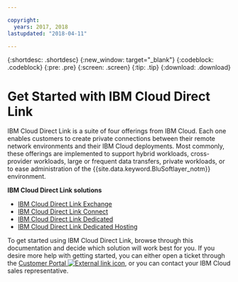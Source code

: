 ```yaml
---

copyright:
  years: 2017, 2018
lastupdated: "2018-04-11"

---
```


{:shortdesc: .shortdesc}
{:new_window: target="_blank"}
{:codeblock: .codeblock}
{:pre: .pre}
{:screen: .screen}
{:tip: .tip}
{:download: .download}

# Get Started with IBM Cloud Direct Link

IBM Cloud Direct Link is a suite of four offerings from IBM Cloud. Each one enables customers to create private connections between their remote network environments and their IBM Cloud deployments. Most commonly, these offerings are implemented to support hybrid workloads, cross-provider workloads, large or frequent data transfers, private workloads, or to ease administration of the {{site.data.keyword.BluSoftlayer_notm}} environment.

**IBM Cloud Direct Link solutions**

 * [IBM Cloud Direct Link Exchange](about.html#the-direct-link-cloud-exchange-solution)
 * [IBM Cloud Direct Link Connect](about.html#the-direct-link-connect-solution)
 * [IBM Cloud Direct Link Dedicated](about.html#the-direct-link-dedicated-solution)
 * [IBM Cloud Direct Link Dedicated Hosting](about.html#the-direct-dedicated-hosting-solution)

To get started using IBM Cloud Direct Link, browse through this documentation and decide which solution will work best for you. If you desire more help with getting started, you can either open a ticket through the [Customer Portal ![External link icon](../../icons/launch-glyph.svg "External link icon")](https://control.softlayer.com/), or you can contact your IBM Cloud sales representative.
